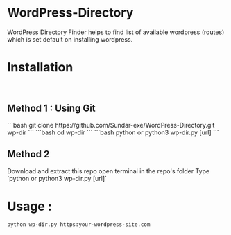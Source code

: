 # WordPress-Directory
WordPress Directory Finder helps to find list of available wordpress (routes) which is set default on installing wordpress.

# Installation
<br>
<h2>Method 1 : Using Git</h2>
```bash
git clone https://github.com/Sundar-exe/WordPress-Directory.git wp-dir
```
```bash
cd wp-dir
```
```bash
python or python3 wp-dir.py [url]
```

<h2>Method 2 </h2>
Download and extract this repo
open terminal in the repo's folder
Type `python or python3 wp-dir.py [url]`

# Usage :
`python wp-dir.py https:your-wordpress-site.com`
